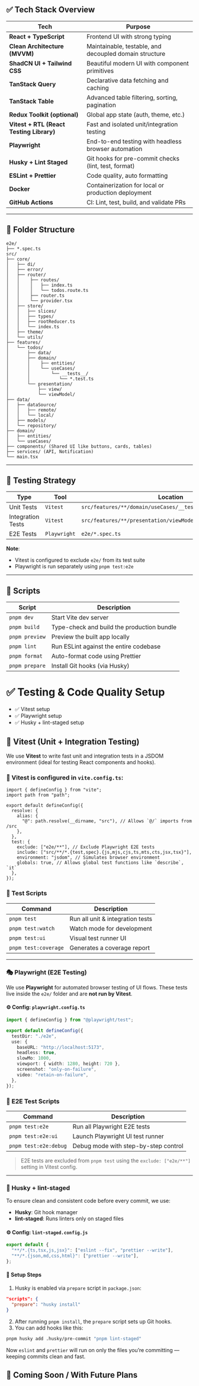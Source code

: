 ## ✅ Tech Stack Overview

| **Tech**                                 | **Purpose**                                            |
| ---------------------------------------- | ------------------------------------------------------ |
| **React + TypeScript**                   | Frontend UI with strong typing                         |
| **Clean Architecture (MVVM)**            | Maintainable, testable, and decoupled domain structure |
| **ShadCN UI + Tailwind CSS**             | Beautiful modern UI with component primitives          |
| **TanStack Query**                       | Declarative data fetching and caching                  |
| **TanStack Table**                       | Advanced table filtering, sorting, pagination          |
| **Redux Toolkit (optional)**             | Global app state (auth, theme, etc.)                   |
| **Vitest + RTL (React Testing Library)** | Fast and isolated unit/integration testing             |
| **Playwright**                           | End-to-end testing with headless browser automation    |
| **Husky + Lint Staged**                  | Git hooks for pre-commit checks (lint, test, format)   |
| **ESLint + Prettier**                    | Code quality, auto formatting                          |
| **Docker**                               | Containerization for local or production deployment    |
| **GitHub Actions**                       | CI: Lint, test, build, and validate PRs                |

---

## 📁 Folder Structure

```
e2e/
├── *.spec.ts
src/
├── core/
│   ├── di/
│   ├── error/
│   ├── router/
│   │    ├── routes/
│   │    │   ├── index.ts
│   │    │   └── todos.route.ts
│   │    ├── router.ts
│   │    └── provider.tsx
│   ├── store/
│   │   ├── slices/
│   │   ├── types/
│   │   ├── rootReducer.ts
│   │   └── index.ts
│   ├── theme/
│   └── utils/
├── features/
│   └── todos/
│       ├── data/
│       ├── domain/
│       │    ├── entities/
│       │    └── useCases/
│       │        └── __tests__/
│       │           └── *.test.ts
│       └── presentation/
│           ├── view/
│           └── viewModel/
├── data/
│   ├── dataSource/
│   │   ├── remote/
│   │   └── local/
│   ├── models/
│   └── repository/
├── domain/
│   ├── entities/
│   └── useCases/
├── components/ (Shared UI like buttons, cards, tables)
├── services/ (API, Notification)
└── main.tsx
```

---

## 🧪 Testing Strategy

| **Type**          | **Tool**     | **Location**                                                  |
| ----------------- | ------------ | ------------------------------------------------------------- |
| Unit Tests        | `Vitest`     | `src/features/**/domain/useCases/__tests__/*.test.ts`         |
| Integration Tests | `Vitest`     | `src/features/**/presentation/viewModel/__tests__/*.test.tsx` |
| E2E Tests         | `Playwright` | `e2e/*.spec.ts`                                               |

**Note**:

- Vitest is configured to exclude `e2e/` from its test suite
- Playwright is run separately using `pnpm test:e2e`

---

## 📜 Scripts

| **Script**     | **Description**                            |
| -------------- | ------------------------------------------ |
| `pnpm dev`     | Start Vite dev server                      |
| `pnpm build`   | Type-check and build the production bundle |
| `pnpm preview` | Preview the built app locally              |
| `pnpm lint`    | Run ESLint against the entire codebase     |
| `pnpm format`  | Auto-format code using Prettier            |
| `pnpm prepare` | Install Git hooks (via Husky)              |

# ✅ Testing & Code Quality Setup

- ✅ Vitest setup
- ✅ Playwright setup
- ✅ Husky + lint-staged setup

## 🧪 Vitest (Unit + Integration Testing)

We use **Vitest** to write fast unit and integration tests in a JSDOM environment (ideal for testing React components and hooks).

### 🔧 Vitest is configured in `vite.config.ts`:

```
import { defineConfig } from "vite";
import path from "path";

export default defineConfig({
  resolve: {
    alias: {
      "@": path.resolve(__dirname, "src"), // Allows `@/` imports from /src
    },
  },
  test: {
    exclude: ["e2e/**"], // Exclude Playwright E2E tests
    include: ["src/**/*.{test,spec}.{js,mjs,cjs,ts,mts,cts,jsx,tsx}"],
    environment: "jsdom", // Simulates browser environment
    globals: true, // Allows global test functions like `describe`, `it`
  },
});
```

### 🧪 Test Scripts

| Command              | Description                      |
| -------------------- | -------------------------------- |
| `pnpm test`          | Run all unit & integration tests |
| `pnpm test:watch`    | Watch mode for development       |
| `pnpm test:ui`       | Visual test runner UI            |
| `pnpm test:coverage` | Generates a coverage report      |

---

### 🎭 Playwright (E2E Testing)

We use **Playwright** for automated browser testing of UI flows. These tests live inside the `e2e/` folder and are **not run by Vitest**.

#### ⚙️ Config: `playwright.config.ts`

```ts
import { defineConfig } from "@playwright/test";

export default defineConfig({
  testDir: "./e2e",
  use: {
    baseURL: "http://localhost:5173",
    headless: true,
    slowMo: 1000,
    viewport: { width: 1280, height: 720 },
    screenshot: "only-on-failure",
    video: "retain-on-failure",
  },
});
```

### 🧪 E2E Test Scripts

| Command               | Description                          |
| --------------------- | ------------------------------------ |
| `pnpm test:e2e`       | Run all Playwright E2E tests         |
| `pnpm test:e2e:ui`    | Launch Playwright UI test runner     |
| `pnpm test:e2e:debug` | Debug mode with step-by-step control |

> E2E tests are excluded from `pnpm test` using the `exclude: ["e2e/**"]` setting in Vitest config.

---

### 🧼 Husky + lint-staged

To ensure clean and consistent code before every commit, we use:

- **Husky**: Git hook manager
- **lint-staged**: Runs linters only on staged files

#### ⚙️ Config: `lint-staged.config.js`

```js
export default {
  "**/*.{ts,tsx,js,jsx}": ["eslint --fix", "prettier --write"],
  "**/*.{json,md,css,html}": ["prettier --write"],
};
```

#### 🔧 Setup Steps

1. Husky is enabled via `prepare` script in `package.json`:

```json
"scripts": {
  "prepare": "husky install"
}
```

2. After running `pnpm install`, the `prepare` script sets up Git hooks.
3. You can add hooks like this:

```bash
pnpm husky add .husky/pre-commit "pnpm lint-staged"
```

Now `eslint` and `prettier` will run on only the files you’re committing — keeping commits clean and fast.

## 🚀 Coming Soon / With Future Plans
